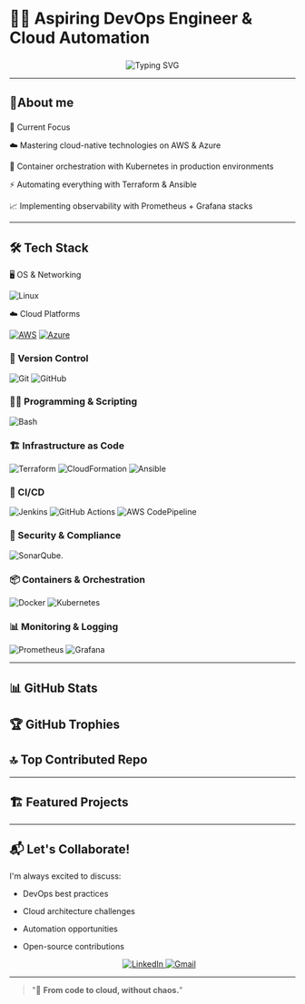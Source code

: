 <h1 align="left">👨‍💻 Aspiring DevOps Engineer & Cloud Automation</h1>

###

<div align="center">
  <img src="https://readme-typing-svg.herokuapp.com?font=Fira+Code&pause=1000&color=FF9900&width=650&lines=👨‍💻+Aspiring+DevOps+Engineer;☁️+Cloud+%26+Automation;⚡+CI%2FCD+%7C+Kubernetes+%7C+Terraform+%7C+AWS" alt="Typing SVG" />
</div>



---

<h2 align="left"> 🌟About me</h2>

###

<p align="left"> 🔭 Current Focus

☁️ Mastering cloud-native technologies on AWS & Azure

🐳 Container orchestration with Kubernetes in production environments

⚡ Automating everything with Terraform & Ansible

📈 Implementing observability with Prometheus + Grafana stacks</p>

---

<h2 align="left">🛠️ Tech Stack</h2>

🖥️ OS & Networking


![Linux](https://img.shields.io/badge/Linux-FCC624?style=for-the-badge&logo=linux&logoColor=black)


:cloud: Cloud Platforms 

[![AWS](https://camo.githubusercontent.com/ed142852f9672b9a22ef25a18af69685709426dea53f7e5f7c9b3c5343c16e6f/68747470733a2f2f696d672e736869656c64732e696f2f62616467652f4157532d4646393930303f7374796c653d666f722d7468652d6261646765266c6f676f3d616d617a6f6e617773266c6f676f436f6c6f723d7768697465)](https://aws.amazon.com)
[![Azure](https://img.shields.io/badge/Azure-0078D4?style=for-the-badge&logo=microsoftazure&logoColor=white)](https://azure.microsoft.com)

### 🧩 Version Control
![Git](https://img.shields.io/badge/Git-F05032?style=for-the-badge&logo=git&logoColor=white)
![GitHub](https://img.shields.io/badge/GitHub-181717?style=for-the-badge&logo=github&logoColor=white)

### 🧑‍💻 Programming & Scripting
<!-- ![Python](https://img.shields.io/badge/Python-3776AB?style=for-the-badge&logo=python&logoColor=white) -->
![Bash](https://img.shields.io/badge/Bash-4EAA25?style=for-the-badge&logo=gnu-bash&logoColor=white)

### 🏗️ Infrastructure as Code
![Terraform](https://img.shields.io/badge/Terraform-7B42BC?style=for-the-badge&logo=terraform&logoColor=white)
![CloudFormation](https://img.shields.io/badge/CloudFormation-FF9900?style=for-the-badge&logo=amazonaws&logoColor=white)
![Ansible](https://img.shields.io/badge/Ansible-EE0000?style=for-the-badge&logo=ansible&logoColor=white)

### 🚀 CI/CD
![Jenkins](https://img.shields.io/badge/Jenkins-D24939?style=for-the-badge&logo=jenkins&logoColor=white)
![GitHub Actions](https://img.shields.io/badge/GitHub_Actions-2088FF?style=for-the-badge&logo=githubactions&logoColor=white)
![AWS CodePipeline](https://img.shields.io/badge/AWS_CodePipeline-FF9900?style=for-the-badge&logo=amazonaws&logoColor=white)

### 🔐 Security & Compliance
![SonarQube](https://img.shields.io/badge/SonarQube-4E9BCD?style=for-the-badge&logo=sonarqube&logoColor=white).

### 📦 Containers & Orchestration
![Docker](https://img.shields.io/badge/Docker-2496ED?style=for-the-badge&logo=docker&logoColor=white)
![Kubernetes](https://img.shields.io/badge/Kubernetes-326CE5?style=for-the-badge&logo=kubernetes&logoColor=white)

### 📊 Monitoring & Logging
![Prometheus](https://img.shields.io/badge/Prometheus-E6522C?style=for-the-badge&logo=Prometheus&logoColor=white)
![Grafana](https://img.shields.io/badge/grafana-%23F46800.svg?style=for-the-badge&logo=grafana&logoColor=white)

---

## 📊 GitHub Stats


## 🏆 GitHub Trophies


## 🔝 Top Contributed Repo


---

## 🏗️ Featured Projects

---

## 📬 Let's Collaborate!

I'm always excited to discuss:
- DevOps best practices
- Cloud architecture challenges
- Automation opportunities
- Open-source contributions

  <div align="center">
  <a href="https://www.linkedin.com/in/siddartha-devops/">
  <img src="https://img.shields.io/badge/linkedin-%230077B5.svg?style=for-the-badge&logo=linkedin&logoColor=white" alt="LinkedIn"/>
  </a>
   </a>
  <a href="mailto:sidduchitiki@gmail.com">
    <img src="https://img.shields.io/badge/Gmail-D14836?style=for-the-badge&logo=gmail&logoColor=white" alt="Gmail"/>
  </a>
</div>

---

> "🚀 **From code to cloud, without chaos.**"
